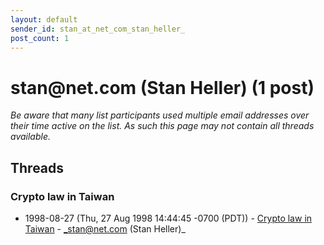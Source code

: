 ```yaml
---
layout: default
sender_id: stan_at_net_com_stan_heller_
post_count: 1
---
```


# stan<span>@</span>net.com (Stan Heller) (1 post)

_Be aware that many list participants used multiple email addresses over their time active on the list. As such this page may not contain all threads available._

## Threads

### Crypto law in Taiwan
+ 1998-08-27 (Thu, 27 Aug 1998 14:44:45 -0700 (PDT)) - [Crypto law in Taiwan](/archive/1998/08/c6766580d27377e8b48d72a8a775b3ecdbf5a11f537a0cba8fba47f2543ba1c0) - _stan@net.com (Stan Heller)_

